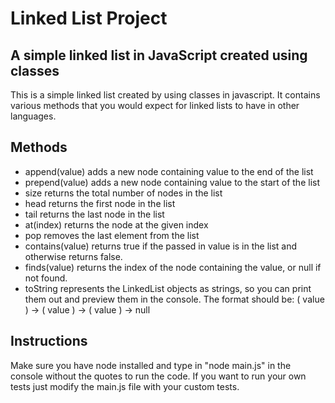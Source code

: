 # Linked List Project

## A simple linked list in JavaScript created using classes

This is a simple linked list created by using classes in javascript. It contains various methods
that you would expect for linked lists to have in other languages.

## Methods

- append(value) adds a new node containing value to the end of the list
- prepend(value) adds a new node containing value to the start of the list
- size returns the total number of nodes in the list
- head returns the first node in the list
- tail returns the last node in the list
- at(index) returns the node at the given index
- pop removes the last element from the list
- contains(value) returns true if the passed in value is in the list and otherwise returns false.
- finds(value) returns the index of the node containing the value, or null if not found.
- toString represents the LinkedList objects as strings, so you can print them out and preview them in the console. The format should be: ( value ) -> ( value ) -> ( value ) -> null

## Instructions

Make sure you have node installed and type in "node main.js" in the console without the quotes to run the code.
If you want to run your own tests just modify the main.js file with your custom tests.
